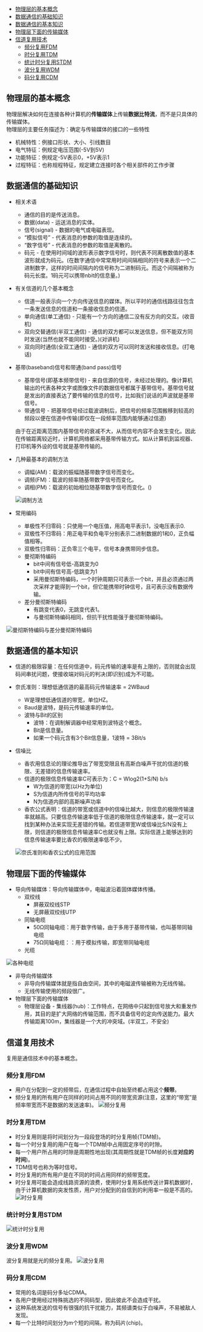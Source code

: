 <!--
 * @Description: 
 * @version: 
 * @Author: Yuanshuo_PC
 * @Date: 2020-03-07 13:52:26
 * @LastEditors: Yuanshuo_Mac
 * @LastEditTime: 2020-03-08 23:13:27
 -->
<!-- TOC -->

- [物理层的基本概念](#物理层的基本概念)
- [数据通信的基础知识](#数据通信的基础知识)
- [数据通信的基本知识](#数据通信的基本知识)
- [物理层下面的传输媒体](#物理层下面的传输媒体)
- [信道复用技术](#信道复用技术)
    - [频分复用FDM](#频分复用fdm)
    - [时分复用TDM](#时分复用tdm)
    - [统计时分复用STDM](#统计时分复用stdm)
    - [波分复用WDM](#波分复用wdm)
    - [码分复用CDM](#码分复用cdm)

<!-- /TOC -->

## 物理层的基本概念
物理层解决如何在连接各种计算机的**传输媒体**上传输**数据比特流**，而不是只具体的传输媒体。  
物理层的主要任务描述为：确定与传输媒体的接口的一些特性
- 机械特性：例接口形状、大小、引线数目
- 电气特征：例规定电压范围(-5V到5V)
- 功能特征：例规定-5V表示0，+5V表示1
- 过程特征：也称规程特征，规定建立连接时各个相关部件的工作步骤

## 数据通信的基础知识
- 相关术语
    - 通信的目的是传送消息。
    - 数据(data) - 运送消息的实体。
    - 信号(signal) - 数据的电气或电磁表现。
    - “模拟信号” - 代表消息的参数的取值是连续的。
    - “数字信号” - 代表消息的参数的取值是离散的。
    - 码元 - 在使用时间域的波形表示数字信号时，则代表不同离散数值的基本波形就成为码元。(在数字通信中常常用时间间隔相同的符号来表示一个二进制数字，这样的时间间隔内的信号称为二进制码元。而这个间隔被称为码元长度。1码元可以携带nbit的信息量。) 
- 有关信道的几个基本概念
    - 信道一般表示向一个方向传送信息的媒体。所以平时的通信线路往往包含一条发送信息的信道和一条接收信息的信道。
    - 单向通信(单工通信) - 只能有一个方向的通信二没有反方向的交互。(收音机)
    - 双向交替通信(半双工通信) - 通信的双方都可以发送信息，但不能双方同时发送(当然也就不能同时接受。)(对讲机)
    - 双向同时通信(全双工通信) - 通信的双方可以同时发送和接收信息。(打电话)
- 基带(baseband)信号和带通(band pass)信号
    - 基带信号(即基本频带信号) - 来自信源的信号，未经过处理的。像计算机输出的代表各种文字或图像文件的数据信号都属于基带信号。基带信号就是发出的直接表达了要传输的信息的信号，比如我们说话的声波就是基带信号。
    - 带通信号 - 把基带信号经过载波调制后，把信号的频率范围搬移到较高的频段以便在信道中传输(即仅在一段频率范围内能够通过信道)  
    
    由于在近距离范围内基带信号的衰减不大，从而信号内容不会发生变化。因此在传输距离较近时，计算机网络都采用基带传输方式。如从计算机到监视器、打印机等外设的信号就是基带传输的。
- 几种最基本的调制方法
    - 调幅(AM)：载波的振幅随基带数字信号而变化。
    - 调频(FM)：载波的频率随基带数字信号而变化。
    - 调相(PM)：载波的初始相位随基带数字信号而变化。()
    
    ![调制方法](./pics/调制方法.PNG)
- 常用编码
    - 单极性不归零码：只使用一个电压值，用高电平表示1，没电压表示0.
    - 双极性不归零码：用正电平和负电平分别表示二进制数据的1和0，正负幅值相等。
    - 双极性归零码：正负零三个电平，信号本身携带同步信息。
    - 曼彻斯特编码
        - bit中间有信号低-高跳变为0
        - bit中间有信号高-低跳变为1
        - 采用曼彻斯特编码，一个时钟周期只可表示一个bit，并且必须通过两次采样才能得到一个bit，但它能携带时钟信号，且可表示没有数据传输。
    - 差分曼彻斯特编码
        - 有跳变代表0，无跳变代表1。
        - 与曼彻斯特编码相同，但抗干扰性能强于曼彻斯特编码。
        
![曼彻斯特编码与差分曼彻斯特编码](./pics/曼彻斯特编码与差分曼彻斯特编码.jpeg)

## 数据通信的基本知识
- 信道的极限容量：在任何信道中，码元传输的速率是有上限的，否则就会出现码间串扰问题，使接收端对码元的判决(即识别)成为不可能。
- 奈氏准则：理想低通信道的最高码元传输速率 = 2WBaud
    - W是理想低通信道的带宽，单位HZ。
    - Baud是波特，是码元传输速率的单位。
    - 波特与Bit的区别
        - 波特：在调制解调器中经常用到波特这个概念。
        - Bit是信息量。
        - 如果一个码元含有3个Bit信息量，1波特 = 3Bit/s
- 信噪比
    - 香农用信息论的理论推导出了带宽受限且有高斯白噪声干扰的信道的极限、无差错的信息传输速率。
    - 信道的极限信息传输速率C可表示为：C = Wlog2(1+S/N) b/s
        - W为信道的带宽(以Hz为单位)
        - S为信道内所传信号的平均功率
        - N为信道内部的高斯噪声功率
    - 香农公式表明：信道的带宽或信道中的信噪比越大，则信息的极限传输速率就越高。只要信息传输速率低于信道的极限信息传输速率，就一定可以找到某种办法来实现无差错的传输。若信道带宽W或信噪比S/N没有上限，则信道的极限信息传输速率C也就没有上限。实际信道上能够达到的信息传输速率要比香农的极限速率低不少。  
    
    ![奈氏准则和香农公式的应用范围](./pics/奈氏准则和香农公式的应用范围.jpeg)

## 物理层下面的传输媒体
- 导向传输媒体：导向传输媒体中，电磁波沿着固体媒体传播。
    - 双绞线
        - 屏蔽双绞线STP
        - 无屏蔽双绞线UTP
    - 同轴电缆
        - 50Ω同轴电缆：用于数字传输，由于多用于基带传输，也叫基带同轴电缆
        - 75Ω同轴电缆：：用于模拟传输，即宽带同轴电缆
    - 光缆

![各种电缆](./pics/各种电缆.jpeg)
- 非导向传输媒体
    - 非导向传输媒体就是指自由空间，其中的电磁波传输被称为无线传输。
    - 无线传输使用的频段很广。
- 物理层下面的传输媒体
    - 物理层设备 - 集线器(hub)：工作特点，在网络中只起到信号放大和重发作用，其目的是扩大网络的传输范围，而不具备信号的定向传送能力。最大传输距离100m，集线器是一个大的冲突域。(半双工，不安全)

## 信道复用技术
复用是通信技术中的基本概念。

### 频分复用FDM
- 用户在分配到一定的频带后，在通信过程中自始至终都占用这个**频带**。
- 频分复用的所有用户在同样的时间占用不同的带宽资源(注意，这里的“带宽”是频率带宽而不是数据的发送速率)。
![频分复用](./pics/频分复用.jpeg)

### 时分复用TDM
- 时分复用则是将时间划分为一段段登场的时分复用帧(TDM帧)。
- 每一个时分复用的用户在每一个TDM帧中占用固定序号的时隙。
- 每一个用户所占用的时隙是周期性地出现(其周期性就是TDM帧的长度**对应的时间**)。
- TDM信号也称为等时信号。
- 时分复用的所有用户是在不同的时间占用同样的频带宽度。
- 时分复用可能会造成线路资源的浪费，使用时分复用系统传送计算机数据时，由于计算机数据的突发性质，用户对分配到的自信到的利用率一般是不高的。
![时分复用](./pics/时分复用.jpeg)

### 统计时分复用STDM
![统计时分复用](./pics/统计时分复用.jpeg)

### 波分复用WDM
波分复用就是光的频分复用。
![波分复用](./pics/波分复用.jpeg)

### 码分复用CDM
- 常用的名词是码分多址CDMA。
- 各用户使用经过特殊挑选的不同码型，因此彼此不会造成干扰。
- 这种系统发送的信号有很强的抗干扰能力，其频谱类似于白噪声，不易被敌人发现。
- 每一个比特时间划分为m个短的间隔，称为码片(chip)。



























































